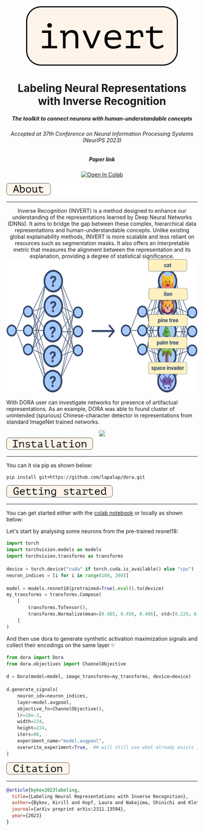 <div align="center">
  <img src="./assets/images/logo.svg" width="400"/>
</div>

<div align="center"><h1>Labeling Neural Representations with Inverse Recognition</h1>
<h5>The toolkit to connect neurons with human-understandable concepts</h5>
<h6>Accepted at 37th Conference on Neural Information Processing Systems (NeurIPS 2023)</h6>
<h5 href="https://arxiv.org/abs/2311.13594">Paper link</h5></div>
<div align="center">

[![Open In Colab](https://colab.research.google.com/assets/colab-badge.svg)](https://colab.research.google.com/github/lapalap/invert/blob/main/hello_invert.ipynb)
</div>

<div align="left">
<img src="./assets/images/about.svg" height="32"/>
</div>
<hr />

<div align="center">
Inverse Recognition (INVERT) is a method designed to enhance our understanding of the representations learned by Deep Neural Networks (DNNs). It aims to bridge the gap between these complex, hierarchical data representations and human-understandable concepts. Unlike existing global explainability methods, INVERT is more scalable and less reliant on resources such as segmentation masks. It also offers an interpretable metric that measures the alignment between the representation and its explanation, providing a degree of statistical significance.
</div>

<div align="center">
<img src="./assets/images/invert.svg" height="350"/>
</div>

With DORA user can investigate networks for presence of artifactual representations. As an example, DORA was able to found cluster of unintended (spurious) Chinese-character detector in representations from standard ImageNet trained networks.

<div align="center">
<img src="./assets/images/example.png" height="550"/>
</div>

<div align="left">
<img src="./assets/images/Installation.svg" height="32"/>
</div>
<hr />

You can it via pip as shown below:
```
pip install git+https://github.com/lapalap/dora.git
```

<div align="left">
<img src="./assets/images/gettingstarted.svg" height="32"/>
</div>
<hr />

You can get started either with the [colab notebook](https://colab.research.google.com/github/lapalap/dora/blob/dev/examples/hello_dora.ipynb) or locally as shown below:

Let's start by analysing some neurons from the pre-trained resnet18:

```python
import torch
import torchvision.models as models
import torchvision.transforms as transforms

device = torch.device("cuda" if torch.cuda.is_available() else "cpu")
neuron_indices = [i for i in range(100, 200)]

model = models.resnet18(pretrained=True).eval().to(device)
my_transforms = transforms.Compose(
    [
        transforms.ToTensor(),
        transforms.Normalize(mean=[0.485, 0.456, 0.406], std=[0.229, 0.224, 0.225]),
    ]
)
```

And then use dora to generate synthetic activation maximization signals and collect their encodings on the same layer :sparkles:

```python
from dora import Dora
from dora.objectives import ChannelObjective

d = Dora(model=model, image_transforms=my_transforms, device=device)

d.generate_signals(
    neuron_idx=neuron_indices,
    layer=model.avgpool,
    objective_fn=ChannelObjective(),
    lr=18e-3,
    width=224,
    height=224,
    iters=90,
    experiment_name="model.avgpool",
    overwrite_experiment=True,  ## will still use what already exists if generation params are same
)
```


<div align="left">
<img src="./assets/images/citation.svg" height="32"/>
</div>
<hr />

```bibtex
@article{bykov2023labeling,
  title={Labeling Neural Representations with Inverse Recognition},
  author={Bykov, Kirill and Kopf, Laura and Nakajima, Shinichi and Kloft, Marius and H{\"o}hne, Marina M-C},
  journal={arXiv preprint arXiv:2311.13594},
  year={2023}
}
```
